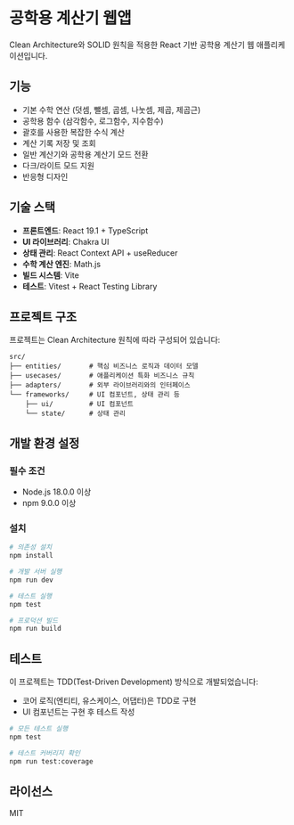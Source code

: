 # 공학용 계산기 웹앱

Clean Architecture와 SOLID 원칙을 적용한 React 기반 공학용 계산기 웹 애플리케이션입니다.

## 기능

- 기본 수학 연산 (덧셈, 뺄셈, 곱셈, 나눗셈, 제곱, 제곱근)
- 공학용 함수 (삼각함수, 로그함수, 지수함수)
- 괄호를 사용한 복잡한 수식 계산
- 계산 기록 저장 및 조회
- 일반 계산기와 공학용 계산기 모드 전환
- 다크/라이트 모드 지원
- 반응형 디자인

## 기술 스택

- **프론트엔드**: React 19.1 + TypeScript
- **UI 라이브러리**: Chakra UI
- **상태 관리**: React Context API + useReducer
- **수학 계산 엔진**: Math.js
- **빌드 시스템**: Vite
- **테스트**: Vitest + React Testing Library

## 프로젝트 구조

프로젝트는 Clean Architecture 원칙에 따라 구성되어 있습니다:

```
src/
├── entities/       # 핵심 비즈니스 로직과 데이터 모델
├── usecases/       # 애플리케이션 특화 비즈니스 규칙
├── adapters/       # 외부 라이브러리와의 인터페이스
└── frameworks/     # UI 컴포넌트, 상태 관리 등
    ├── ui/         # UI 컴포넌트
    └── state/      # 상태 관리
```

## 개발 환경 설정

### 필수 조건

- Node.js 18.0.0 이상
- npm 9.0.0 이상

### 설치

```bash
# 의존성 설치
npm install

# 개발 서버 실행
npm run dev

# 테스트 실행
npm test

# 프로덕션 빌드
npm run build
```

## 테스트

이 프로젝트는 TDD(Test-Driven Development) 방식으로 개발되었습니다:

- 코어 로직(엔티티, 유스케이스, 어댑터)은 TDD로 구현
- UI 컴포넌트는 구현 후 테스트 작성

```bash
# 모든 테스트 실행
npm test

# 테스트 커버리지 확인
npm run test:coverage
```

## 라이선스

MIT
